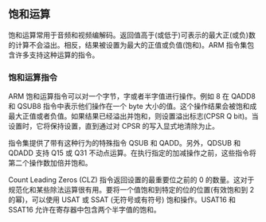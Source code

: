 ## 饱和运算

饱和运算常用于音频和视频编解码。返回值高于\(或低于\)可表示的最大正\(或负\)数的计算不会溢出。相反，结果被设置为最大的正值或负值\(饱和\)。ARM 指令集包含许多支持这种运算的指令。

### 饱和运算指令

ARM 饱和运算指令可以对一个字节，字或者半字值进行操作。例如 8 在 QADD8 和 QSUB8 指令中表示他们操作在一个 byte 大小的值。这个操作结果会被饱和成最大正值或者负值。如果结果已经溢出并饱和，则设置溢出标志\(CPSR Q bit\)。当设置时，它将保持设置，直到通过对 CPSR 的写入显式地清除为止。

指令集提供了带有这种行为的特殊指令 QSUB 和 QADD。另外，QDSUB 和 QDADD 支持 Q15 或 Q31 不动点运算。在执行指定的加减操作之前，这些指令将第二个操作数加倍并饱和。

Count Leading Zeros \(CLZ\) 指令返回设置的最重要位之前的 0 的数量。这对于规范化和某些除法运算很有用。要将一个值饱和到特定的位的位置\(有效饱和到 2 的幂\)，可以使用 USAT 或 SSAT \(无符号或有符号\) 饱和操作。USAT16 和 SSAT16 允许在寄存器中包含两个半字值的饱和。

